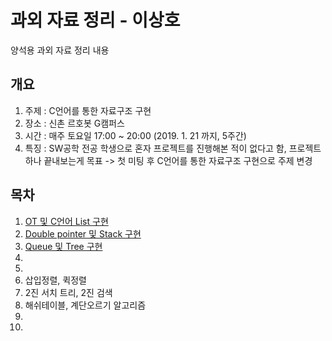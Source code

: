# 과외 자료 정리 - 이상호
양석용 과외 자료 정리 내용

## 개요
1. 주제 : C언어를 통한 자료구조 구현
2. 장소 : 신촌 르호봇 G캠퍼스
3. 시간 : 매주 토요일 17:00 ~ 20:00 (2019. 1. 21 까지, 5주간)
4. 특징 : SW공학 전공 학생으로 혼자 프로젝트를 진행해본 적이 없다고 함, 프로젝트 하나 끝내보는게 목표
-> 첫 미팅 후 C언어를 통한 자료구조 구현으로 주제 변경

##  목차
1. [OT 및 C언어 List 구현](./1회차)
2. [Double pointer 및 Stack 구현](./2회차)
3. [Queue 및 Tree 구현](./3회차)  
4. 
5. 
6. 삽입정렬, 퀵정렬
7. 2진 서치 트리, 2진 검색
8. 해쉬테이블, 계단오르기 알고리즘
9. 
10. 
